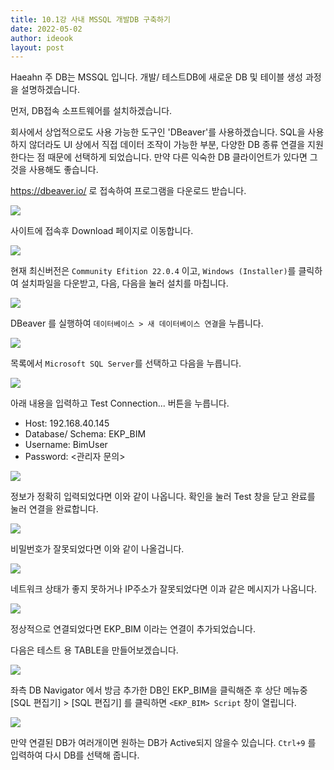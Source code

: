 ```yaml
---
title: 10.1강 사내 MSSQL 개발DB 구축하기
date: 2022-05-02
author: ideook
layout: post
---
```


Haeahn 주 DB는 MSSQL 입니다. 개발/ 테스트DB에 새로운 DB 및 테이블 생성 과정을 설명하겠습니다. 

먼저, DB접속 소프트웨어를 설치하겠습니다. 

회사에서 상업적으로도 사용 가능한 도구인 'DBeaver'를 사용하겠습니다. SQL을 사용하지 않더라도 UI 상에서 직접 데이터 조작이 가능한 부분, 다양한 DB 종류 연결을 지원한다는 점 때문에 선택하게 되었습니다. 만약 다른 익숙한 DB 클라이언트가 있다면 그것을 사용해도 좋습니다. 

<https://dbeaver.io/> 로 접속하여 프로그램을 다운로드 받습니다.

![](../../images/2022-05-02-15-35-10.png)

사이트에 접속후 Download 페이지로 이동합니다.

![](../../images/2022-05-02-15-35-37.png)

현재 최신버전은 `Community Efition 22.0.4` 이고, `Windows (Installer)`를 클릭하여 설치파일을 다운받고, 다음, 다음을 눌러 설치를 마칩니다.

![](../../images/2022-05-02-15-53-19.png)

DBeaver 를 실행하여 `데이터베이스 > 새 데이터베이스 연결`을 누릅니다.

![](../../images/2022-05-02-15-53-36.png)

목록에서 `Microsoft SQL Server`를 선택하고 다음을 누릅니다. 

![](../../images/2022-05-02-15-55-30.png)

아래 내용을 입력하고 Test Connection... 버튼을 누릅니다.

* Host: 192.168.40.145
* Database/ Schema: EKP_BIM
* Username: BimUser
* Password: <관리자 문의>

![](../../images/2022-05-02-16-04-07.png)

정보가 정확히 입력되었다면 이와 같이 나옵니다. 확인을 눌러 Test 창을 닫고 완료를 눌러 연결을 완료합니다.

![](../../images/2022-05-02-16-08-54.png)

비밀번호가 잘못되었다면 이와 같이 나올겁니다.

![](../../images/2022-05-02-16-10-37.png)

네트워크 상태가 좋지 못하거나 IP주소가 잘못되었다면 이과 같은 메시지가 나옵니다.

![](../../images/2022-05-02-16-09-15.png)

정상적으로 연결되었다면 EKP_BIM 이라는 연결이 추가되었습니다.


다음은 테스트 용 TABLE을 만들어보겠습니다.

![](../../images/2022-05-02-16-15-41.png)

좌측 DB Navigator 에서 방금 추가한 DB인 EKP_BIM을 클릭해준 후 상단 메뉴중 [SQL 편집기] > [SQL 편집기] 를 클릭하면 `<EKP_BIM> Script` 창이 열립니다. 

![](../../images/2022-05-02-16-21-46.png)

만약 연결된 DB가 여러개이면 원하는 DB가 Active되지 않을수 있습니다. `Ctrl+9` 를 입력하여 다시 DB를 선택해 줍니다.



